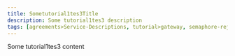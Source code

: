 ```yaml
---
title: Sometutorial1tes3Title
description: Some tutorial1tes3 description
tags: [agreements>Service-Descriptions, tutorial>gateway, semaphore-rejected>SAP-Simple-Finance, tutorial>product>sap-ui5, tutorial>Java-Connector-API-(JCo), agreements>maintenance-/-support-agreements, tutorial>Servlets-/-JSP, tutorial>product>mobile, language>Serbian---Latin, tutorial:product/sapHana]
---
```

Some tutorial1tes3 content
